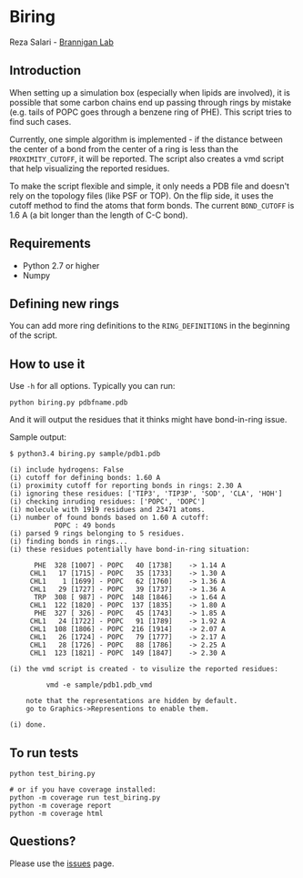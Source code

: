 
# Biring

Reza Salari - [Brannigan Lab](http://branniganlab.org)


## Introduction

When setting up a simulation box (especially when lipids are involved), it is
possible that some carbon chains end up passing through rings by mistake (e.g.
tails of POPC goes through a benzene ring of PHE). This script tries to find
such cases.

Currently, one simple algorithm is implemented - if the distance between the
center of a bond from the center of a ring is less than the `PROXIMITY_CUTOFF`,
it will be reported. The script also creates a vmd script that help visualizing
the reported residues.

To make the script flexible and simple, it only needs a PDB file and doesn't
rely on the topology files (like PSF or TOP). On the flip side, it uses the
cutoff method to find the atoms that form bonds. The current `BOND_CUTOFF` is
1.6 A (a bit longer than the length of C-C bond).

## Requirements

- Python 2.7 or higher
- Numpy

## Defining new rings
You can add more ring definitions to the `RING_DEFINITIONS` in the beginning of
the script.

## How to use it

Use `-h` for all options. Typically you can run:

    python biring.py pdbfname.pdb

And it will output the residues that it thinks might have bond-in-ring issue.

Sample output:

	$ python3.4 biring.py sample/pdb1.pdb

	(i) include hydrogens: False
	(i) cutoff for defining bonds: 1.60 A
	(i) proximity cutoff for reporting bonds in rings: 2.30 A
	(i) ignoring these residues: ['TIP3', 'TIP3P', 'SOD', 'CLA', 'HOH']
	(i) checking inruding residues: ['POPC', 'DOPC']
	(i) molecule with 1919 residues and 23471 atoms.
	(i) number of found bonds based on 1.60 A cutoff:
	           POPC : 49 bonds
	(i) parsed 9 rings belonging to 5 residues.
	(i) finding bonds in rings...
	(i) these residues potentially have bond-in-ring situation:

          PHE  328 [1007] - POPC   40 [1738]    -> 1.14 A
         CHL1   17 [1715] - POPC   35 [1733]    -> 1.30 A
         CHL1    1 [1699] - POPC   62 [1760]    -> 1.36 A
         CHL1   29 [1727] - POPC   39 [1737]    -> 1.36 A
          TRP  308 [ 987] - POPC  148 [1846]    -> 1.64 A
         CHL1  122 [1820] - POPC  137 [1835]    -> 1.80 A
          PHE  327 [ 326] - POPC   45 [1743]    -> 1.85 A
         CHL1   24 [1722] - POPC   91 [1789]    -> 1.92 A
         CHL1  108 [1806] - POPC  216 [1914]    -> 2.07 A
         CHL1   26 [1724] - POPC   79 [1777]    -> 2.17 A
         CHL1   28 [1726] - POPC   88 [1786]    -> 2.25 A
         CHL1  123 [1821] - POPC  149 [1847]    -> 2.30 A

	(i) the vmd script is created - to visulize the reported residues:

	         vmd -e sample/pdb1.pdb_vmd

	    note that the representations are hidden by default.
	    go to Graphics->Representions to enable them.

	(i) done.

## To run tests

	python test_biring.py

	# or if you have coverage installed:
	python -m coverage run test_biring.py
	python -m coverage report
	python -m coverage html

## Questions?

Please use the [issues](https://github.com/resal81/biring/issues) page.
